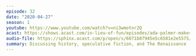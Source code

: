 ```yaml
---
episode: 32
date: "2020-04-27"
season: 1
youtube: https://www.youtube.com/watch?v=ni3wmotnr2Q
acast: https://shows.acast.com/in-lieu-of-fun/episodes/ada-palmer-makes-her-debut-on-the-show-april-27-2020
audio-file: https://sphinx.acast.com/p/open/s/6071b87945e5c6581e2e5575/e/611d72d2cfaeb40019b94543/media.mp3
summary: Discussing history, speculative fiction, and The Renaissance
---
```

